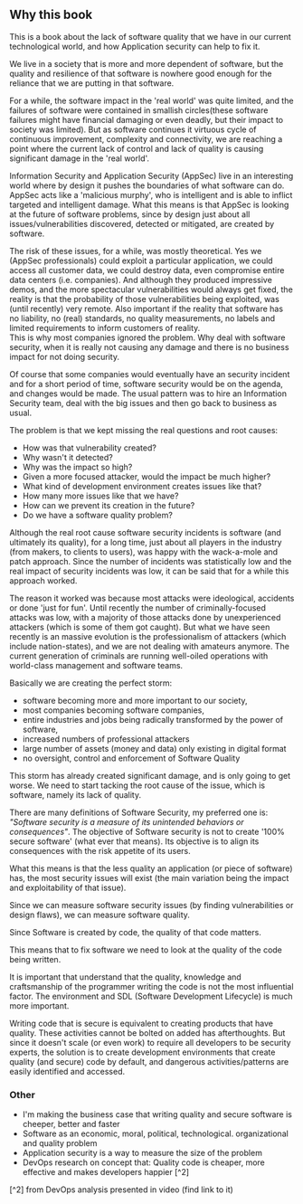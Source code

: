 ## Why this book

This is a book about the lack of software quality that we have in our current technological world, and how Application security can help to fix it.

We live in a society that is more and more dependent of software, but the quality and resilience of that software is nowhere good enough for the reliance that we are putting in that software.

For a while, the software impact in the 'real world' was quite limited, and the failures of software were contained in smallish circles(these software failures might have financial damaging or even deadly, but their impact to society was limited). But as software continues it virtuous cycle of continuous improvement, complexity and connectivity, we are reaching a point where the current lack of control and lack of quality is causing significant damage in the 'real world'.

Information Security and Application Security (AppSec) live in an interesting world where by design it pushes the boundaries of what software can do. AppSec acts like a 'malicious murphy', who is intelligent and is able to inflict targeted and intelligent damage. What this means is that AppSec is looking at the future of software problems, since by design just about all issues/vulnerabilities discovered, detected or mitigated, are created by software.

The risk of these issues, for a while, was mostly theoretical. Yes we (AppSec professionals) could exploit a particular application, we could access all customer data, we could destroy data, even compromise entire data centers (i.e. companies). And although they produced impressive demos, and the more spectacular vulnerabilities would always get fixed, the reality is that the probability of those vulnerabilities being exploited, was (until recently) very remote. Also important if the reality that software has no liability, no (real) standards, no quality measurements, no labels and limited requirements to inform customers of reality.  
This is why most companies ignored the problem. Why deal with software security, when it is really not causing any damage and there is no business impact for not doing security.

Of course that some companies would eventually have an security incident and for a short period of time, software security would be on the agenda, and changes would be made. The usual pattern was to hire an Information Security team, deal with the big issues and then go back to business as usual.

The problem is that we kept missing the real questions and root causes:
- How was that vulnerability created?
- Why wasn't it detected?
- Why was the impact so high?
- Given a more focused attacker, would the impact be much higher?
- What kind of development environment creates issues like that?
- How many more issues like that we have?
- How can we prevent its creation in the future?
- Do we have a software quality problem?

Although the real root cause software security incidents is software (and ultimately its quality), for a long time, just about all players in the industry (from makers, to clients to users), was happy with the wack-a-mole and patch approach. Since the number of incidents was statistically low and the real impact of security incidents was low, it can be said that for a while this approach worked.

The reason it worked was because most attacks were ideological, accidents or done 'just for fun'. Until recently the number of criminally-focused attacks was low, with a majority of those attacks done by unexperienced attackers (which is some of them got caught). But what we have seen recently is an massive evolution is the professionalism of attackers (which include nation-states), and we are not dealing with amateurs anymore. The current generation of criminals are running well-oiled operations with world-class management and software teams.

Basically we are creating the perfect storm:
- software becoming more and more important to our society,
- most companies becoming software companies,
- entire industries and jobs being radically transformed by the power of software,
- increased numbers of professional attackers
- large number of assets (money and data) only existing in digital format
- no oversight, control and enforcement of Software Quality

This storm has already created significant damage, and is only going to get worse. We need to start tacking the root cause of the issue, which is software, namely its lack of quality.

There are many definitions of Software Security, my preferred one is: _"Software security is a measure of its unintended behaviors or consequences"_. The objective of Software security is not to create '100% secure software' (what ever that means). Its objective is to align its consequences with the risk appetite of its users.

What this means is that the less quality an application (or piece of software) has, the most security issues will exist (the main variation being the impact and exploitability of that issue).

Since we can measure software security issues (by finding vulnerabilities or design flaws), we can measure software quality.

Since Software is created by code, the quality of that code matters.

This means that to fix software we need to look at the quality of the code being written.

It is important that understand that the quality, knowledge and craftsmanship of the programmer writing the code is not the most influential factor. The environment and SDL (Software Development Lifecycle) is much more important.

Writing code that is secure is equivalent to creating products that have quality. These activities cannot be bolted on added has afterthoughts. But since it doesn't scale (or even work) to require all developers to be security experts, the solution is to create development environments that create quality (and secure) code by default, and dangerous activities/patterns are easily identified and accessed.

### Other
- I'm making the business case that writing quality and secure software is cheeper, better and faster
- Software as an economic, moral, political, technological. organizational and quality problem
- Application security is a way to measure the size of the problem
- DevOps research on concept that: Quality code is cheaper, more effective and makes developers happier [^2]


 [^2] from DevOps analysis presented in video (find link to it)
